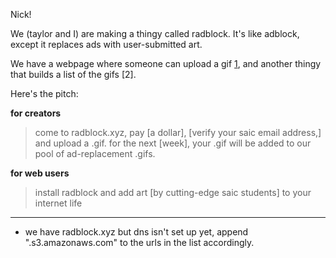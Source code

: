 Nick!

We (taylor and I) are making a thingy called radblock. It's like adblock, except it replaces ads with user-submitted art.

We have a webpage where someone can upload a gif [1], and another thingy that builds a list of the gifs [2].

Here's the pitch:

**for creators**

> come to radblock.xyz, pay [a dollar], [verify your saic email address,] and upload a .gif. for the next [week], your .gif will be added to our pool of ad-replacement .gifs.

**for web users**

> install radblock and add art [by cutting-edge saic students] to your internet life

* * *

[1]: http://radblock.xyz.s3.amazonaws.com/index.html
[2*]: http://list.radblock.xyz.s3.amazonaws.com/list.json

* we have radblock.xyz but dns isn't set up yet, append ".s3.amazonaws.com" to the urls in the list accordingly.
